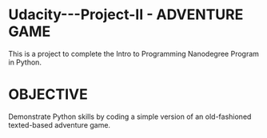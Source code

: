 # Udacity---Project-II - ADVENTURE GAME

This is a project to complete the Intro to Programming Nanodegree Program in Python.

# OBJECTIVE

Demonstrate Python skills by coding a simple version of an old-fashioned texted-based adventure game.
